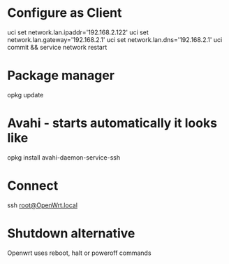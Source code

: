 # Configure as Client
uci set network.lan.ipaddr='192.168.2.122'
uci set network.lan.gateway='192.168.2.1'
uci set network.lan.dns='192.168.2.1'
uci commit && service network restart 
# Package manager
opkg update
# Avahi - starts automatically it looks like
opkg install avahi-daemon-service-ssh



# Connect 
ssh root@OpenWrt.local

# Shutdown alternative
Openwrt uses reboot, halt or poweroff commands


